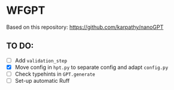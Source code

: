 # WFGPT

Based on this repository: https://github.com/karpathy/nanoGPT
## TO DO:
- [ ] Add `validation_step`
- [x] Move config in `hpt.py` to separate config and adapt `config.py`
- [ ] Check typehints in `GPT.generate`
- [ ] Set-up automatic Ruff
